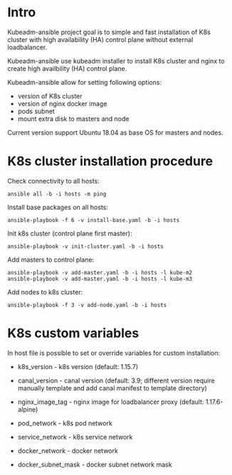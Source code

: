
# Intro

Kubeadm-ansible project goal is to simple and fast installation of K8s cluster with high availability (HA) control plane without external loadbalancer.

Kubeadm-ansible use kubeadm installer to install K8s cluster and nginx to create high availbility (HA) control plane.

Kubeadm-ansible allow for setting following options:
- version of K8s cluster 
- version of nginx docker image
- pods subnet
- mount extra disk to masters and node 

Current version support Ubuntu 18.04 as base OS for masters and nodes.


# K8s cluster installation procedure

Check connectivity to all hosts:
```
ansible all -b -i hosts -m ping
```

Install base packages on all hosts:
```
ansible-playbook -f 6 -v install-base.yaml -b -i hosts
```

Init k8s cluster (control plane first master):
```
ansible-playbook -v init-cluster.yaml -b -i hosts
```

Add masters to control plane:
```
ansible-playbook -v add-master.yaml -b -i hosts -l kube-m2
ansible-playbook -v add-master.yaml -b -i hosts -l kube-m3
```

Add nodes to k8s cluster:
```
ansible-playbook -f 3 -v add-node.yaml -b -i hosts
```

# K8s custom variables

In host file is possible to set or override variables for custom installation:

- k8s_version - k8s version (default: 1.15.7)

- canal_version - canal version (default: 3.9; different version require manually template and add canal manifest to template directory)

- nginx_image_tag - nginx image for loadbalancer proxy (default: 1.17.6-alpine)

- pod_network - k8s pod network 

- service_network - k8s service network

- docker_network - docker network

- docker_subnet_mask - docker subnet network mask



